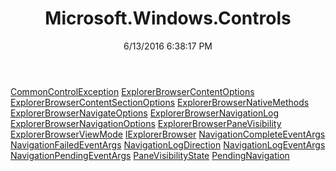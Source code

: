 ﻿---
title: Microsoft.Windows.Controls
date: 6/13/2016 6:38:17 PM
---

[CommonControlException](T-Microsoft.Windows.Controls.CommonControlException.html)
[ExplorerBrowserContentOptions](T-Microsoft.Windows.Controls.ExplorerBrowserContentOptions.html)
[ExplorerBrowserContentSectionOptions](T-Microsoft.Windows.Controls.ExplorerBrowserContentSectionOptions.html)
[ExplorerBrowserNativeMethods](T-Microsoft.Windows.Controls.ExplorerBrowserNativeMethods.html)
[ExplorerBrowserNavigateOptions](T-Microsoft.Windows.Controls.ExplorerBrowserNavigateOptions.html)
[ExplorerBrowserNavigationLog](T-Microsoft.Windows.Controls.ExplorerBrowserNavigationLog.html)
[ExplorerBrowserNavigationOptions](T-Microsoft.Windows.Controls.ExplorerBrowserNavigationOptions.html)
[ExplorerBrowserPaneVisibility](T-Microsoft.Windows.Controls.ExplorerBrowserPaneVisibility.html)
[ExplorerBrowserViewMode](T-Microsoft.Windows.Controls.ExplorerBrowserViewMode.html)
[IExplorerBrowser](T-Microsoft.Windows.Controls.IExplorerBrowser.html)
[NavigationCompleteEventArgs](T-Microsoft.Windows.Controls.NavigationCompleteEventArgs.html)
[NavigationFailedEventArgs](T-Microsoft.Windows.Controls.NavigationFailedEventArgs.html)
[NavigationLogDirection](T-Microsoft.Windows.Controls.NavigationLogDirection.html)
[NavigationLogEventArgs](T-Microsoft.Windows.Controls.NavigationLogEventArgs.html)
[NavigationPendingEventArgs](T-Microsoft.Windows.Controls.NavigationPendingEventArgs.html)
[PaneVisibilityState](T-Microsoft.Windows.Controls.PaneVisibilityState.html)
[PendingNavigation](T-Microsoft.Windows.Controls.PendingNavigation.html)
